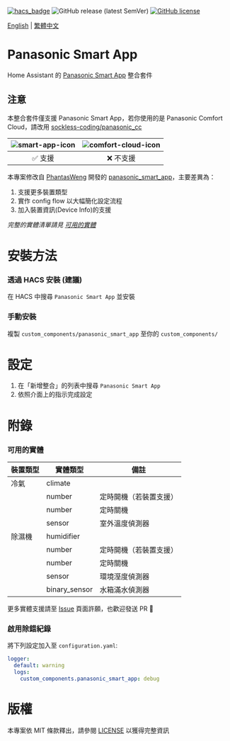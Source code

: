 [![hacs_badge](https://img.shields.io/badge/HACS-Default-orange.svg?style=for-the-badge)](https://github.com/custom-components/hacs)
![GitHub release (latest SemVer)](https://img.shields.io/github/v/release/osk2/panasonic_smart_app?style=for-the-badge)
[![GitHub license](https://img.shields.io/github/license/osk2/panasonic_smart_app?style=for-the-badge)](https://github.com/osk2/panasonic_smart_app/blob/master/LICENSE)

[English](README.md) | [繁體中文](README-zh.md)

# Panasonic Smart App

Home Assistant 的 [Panasonic Smart App](https://play.google.com/store/apps/details?id=com.panasonic.smart&hl=zh_TW&gl=US) 整合套件

## 注意

本整合套件僅支援 Panasonic Smart App，若你使用的是 Panasonic Comfort Cloud，請改用 [sockless-coding/panasonic_cc](https://github.com/sockless-coding/panasonic_cc)

| ![smart-app-icon](https://raw.githubusercontent.com/osk2/panasonic_smart_app/master/assets/smart-app-icon.png) | ![comfort-cloud-icon](https://raw.githubusercontent.com/osk2/panasonic_smart_app/master/assets/comfort-cloud-icon.png) |
| :------------------------------------------------------------------------------------------------------------: | :--------------------------------------------------------------------------------------------------------------------: |
|                                                    ✅ 支援                                                     |                                                       ❌ 不支援                                                        |

本專案修改自 [PhantasWeng](https://github.com/PhantasWeng/) 開發的 [panasonic_smart_app](https://github.com/PhantasWeng/panasonic_smart_app)，主要差異為：

1. 支援更多裝置類型
2. 實作 config flow 以大幅簡化設定流程
3. 加入裝置資訊(Device Info)的支援

_完整的實體清單請見 [可用的實體](#可用的實體)_

# 安裝方法

### 透過 HACS 安裝 (建議)

在 HACS 中搜尋 `Panasonic Smart App` 並安裝

### 手動安裝

複製 `custom_components/panasonic_smart_app` 至你的 `custom_components/`

# 設定

1. 在「新增整合」的列表中搜尋 `Panasonic Smart App`
2. 依照介面上的指示完成設定

# 附錄

### 可用的實體

| 裝置類型 | 實體類型      | 備註                   |
| -------- | ------------- | ---------------------- |
| 冷氣     | climate       |                        |
|          | number        | 定時開機（若裝置支援） |
|          | number        | 定時關機               |
|          | sensor        | 室外溫度偵測器         |
| 除濕機   | humidifier    |                        |
|          | number        | 定時開機（若裝置支援） |
|          | number        | 定時關機               |
|          | sensor        | 環境溼度偵測器         |
|          | binary_sensor | 水箱滿水偵測器         |

更多實體支援請至 [Issue](https://github.com/osk2/panasonic_smart_app/issues) 頁面許願，也歡迎發送 PR 💪

### 啟用除錯紀錄

將下列設定加入至 `configuration.yaml`:

```yaml
logger:
  default: warning
  logs:
    custom_components.panasonic_smart_app: debug
```

# 版權

本專案依 MIT 條款釋出，請參閱 [LICENSE](LICENSE) 以獲得完整資訊
